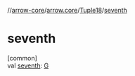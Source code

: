 //[arrow-core](../../../index.md)/[arrow.core](../index.md)/[Tuple18](index.md)/[seventh](seventh.md)

# seventh

[common]\
val [seventh](seventh.md): [G](index.md)

